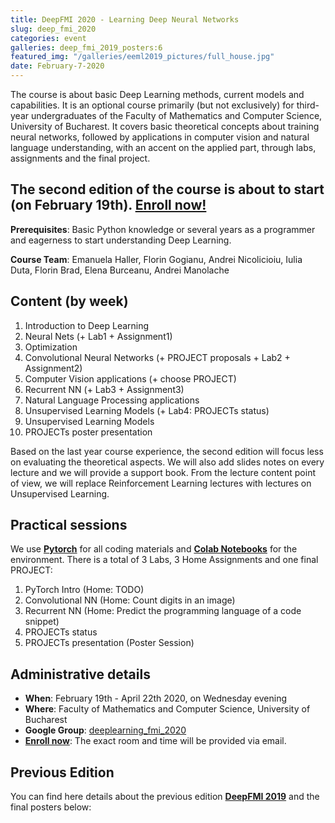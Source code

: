 ```yaml
---
title: DeepFMI 2020 - Learning Deep Neural Networks
slug: deep_fmi_2020
categories: event
galleries: deep_fmi_2019_posters:6
featured_img: "/galleries/eeml2019_pictures/full_house.jpg"
date: February-7-2020
---
```


The course is about basic Deep Learning methods, current models and capabilities. It is an optional course primarily (but not exclusively) for third-year undergraduates of the Faculty of Mathematics and Computer Science, University of Bucharest. It covers basic theoretical concepts about training neural networks, followed by applications in computer vision and natural language understanding, with an accent on the applied part, through labs, assignments and the final project.

## The second edition of the course is about to start (on February 19th). [**Enroll now!**]((https://forms.gle/pFSUmhcpJktkuWuMA))

**Prerequisites**: Basic Python knowledge or several years as a programmer and
eagerness to start understanding Deep Learning.

**Course Team**: Emanuela Haller, Florin Gogianu, Andrei Nicolicioiu, Iulia Duta, Florin Brad, Elena Burceanu, Andrei Manolache

## Content (by week)

1. Introduction to Deep Learning
2. Neural Nets (+ Lab1 + Assignment1)
3. Optimization
4. Convolutional Neural Networks (+ PROJECT proposals + Lab2 + Assignment2)
5. Computer Vision applications (+ choose PROJECT)
6. Recurrent NN (+ Lab3 + Assignment3)
7. Natural Language Processing applications
8. Unsupervised Learning Models (+ Lab4: PROJECTs status)
9. Unsupervised Learning Models
10. PROJECTs poster presentation

Based on the last year course experience, the second edition will focus less on evaluating the theoretical aspects. We will also add slides notes on every lecture and we will provide a support book. From the lecture content point of view, we will replace Reinforcement Learning lectures with lectures on Unsupervised Learning.

## Practical sessions

We use [**Pytorch**](https://pytorch.org/) for all coding materials and [**Colab Notebooks**](colab.research.google.com) for the environment. There is a total of 3 Labs, 3 Home Assignments and one final PROJECT:
1. PyTorch Intro (Home: TODO)
2. Convolutional NN (Home: Count digits in an image)
3. Recurrent NN (Home: Predict the programming language of a code snippet)
4. PROJECTs status
5. PROJECTs presentation (Poster Session)

## Administrative details

- **When**: February 19th - April 22th 2020, on Wednesday evening
- **Where**: Faculty of Mathematics and Computer Science, University of Bucharest
- **Google Group**: [deeplearning_fmi_2020](https://groups.google.com/d/forum/deeplearning_fmi_2020)
- [**Enroll now**](https://forms.gle/pFSUmhcpJktkuWuMA): The exact room and time will be provided via email.
<!-- - [**Course Materials**](https://drive.google.com/drive/folders/1uhIeJkTpeK7Q44nG3LJmjUsbWL3zXpsm) -->

## Previous Edition

You can find here details about the previous edition [**DeepFMI 2019**](https://drive.google.com/drive/folders/17s9wLVa7rn9hrYkdJSJhVCtoOGHBd1aW) and the final posters below:
